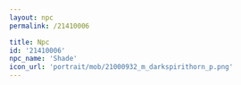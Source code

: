```yaml
---
layout: npc
permalink: /21410006

title: Npc
id: '21410006'
npc_name: 'Shade'
icon_url: 'portrait/mob/21000932_m_darkspirithorn_p.png'
---
```

